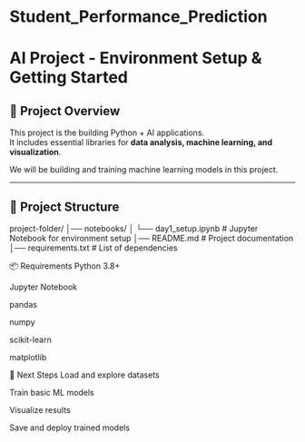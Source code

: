 # Student_Performance_Prediction
# AI Project - Environment Setup & Getting Started

## 📌 Project Overview
This project is the building Python + AI applications.  
It includes essential libraries for **data analysis, machine learning, and visualization**.

We will be building and training machine learning models in this project.

---

## 📂 Project Structure
project-folder/
│── notebooks/
│ └── day1_setup.ipynb # Jupyter Notebook for environment setup
│── README.md # Project documentation
│── requirements.txt # List of dependencies

📦 Requirements
Python 3.8+

Jupyter Notebook

pandas

numpy

scikit-learn

matplotlib

🚀 Next Steps
Load and explore datasets

Train basic ML models

Visualize results

Save and deploy trained models
